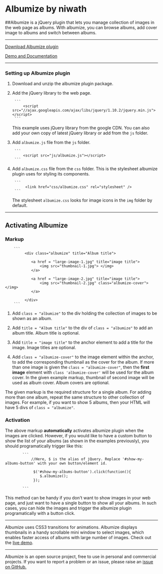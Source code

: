 Albumize by niwath
========

##Albumize is a jQuery plugin that lets you manage collection of images in the web page as albums. With albumize, you can browse albums, add cover image to albums and switch between albums.

**********************************************

[Download Albumize plugin](https://github.com/palerdot/albumize/archive/master.zip)

[Demo and Documentation](http://palerdot.github.io/albumize)

**********************************************

### Setting up Albumize plugin

1. Download and unzip the albumize plugin package. 

2. Add the jQuery library to the web page.

		```
			<script src="//ajax.googleapis.com/ajax/libs/jquery/1.10.2/jquery.min.js"></script>
		```
   This example uses jQuery library from the google CDN. You can also add your own copy of latest jQuery library or add from the `js` folder.
   
3. Add `albumize.js` file from the `js` folder.

		```
	 		<script src="js/albumize.js"></script>
	 	```
4. Add `albumize.css` file from the `css` folder. This is the stylesheet albumize plugin uses for styling its components.

		```
	 		 <link href="css/albumize.css" rel="stylesheet" /> 
	 	```
   The stylesheet `albumize.css` looks for image icons in the `img` folder by default.
   
**********************************************

## Activating Albumize

### Markup

		```
	 		 <div class="albumize" title="Album title"> 
	 		 
				<a href = "large-image-1.jpg" title="image title"> 
					<img src="thumbnail-1.jpg"> </img>
				</a>
				
				<a href = "large-image-2.jpg" title="image title"> 
					<img src="thumbnail-2.jpg" class="albumize-cover"> </img>
				</a>
				
			 </div>
	 	```

1. Add `class = "albumize"` to the div holding the collection of images to be shown as an album.

2. Add `title = "Album title"` to the div of `class = "albumize"` to add an album title. Album title is optional.

3. Add `title = "image title"` to the anchor element to add a title for the image. Image titles are optional.

4. Add `class = "albumize-cover"` to the image element within the anchor, to add the corresponding thumbnail as the cover for the album. If more than one image is given the `class = "albumize-cover"`, then the **first image** element with `class 'albumize-cover'` will be used for the album cover. In the given example markup, thumbnail of second image will be used as album cover. Album covers are optional.

The given markup is the required structure for a single album. For adding more than one album, repeat the same structure to other collection of images. For example, if you want to show 5 albums, then your HTML will have 5 divs of `class = "albumize"`.

### Activation

The above markup **automatically** activates albumize plugin when the images are clicked. However, if you would like to have a custom button to show the list of your albums (as shown in the examples previously), you should programatically trigger like this:

			```
				//Here, $ is the alias of jQuery. Replace '#show-my-albums-button' with your own button/element id. 
				
				 $('#show-my-albums-button').click(function(){
					$.albumize();
				 });
				 
		 	```
This method can be handy if you don't want to show images in your web page, and just want to have a single button to show all your albums. In such cases, you can hide the images and trigger the albumize plugin programatically with a button click.

****************************************************************************************************

Albumize uses CSS3 transitions for animations. Albumize displays thumbnails in a handy scrollable mini window to select images, which enables faster access of albums with large number of images. Check out the [live demo](http://palerdot.github.io/albumize).

****************************************************************************************************

Albumize is an open source project, free to use in personal and commercial projects. If you want to report a problem or an issue, please raise an [issue on GitHub.](https://github.com/palerdot/albumize/issues)































